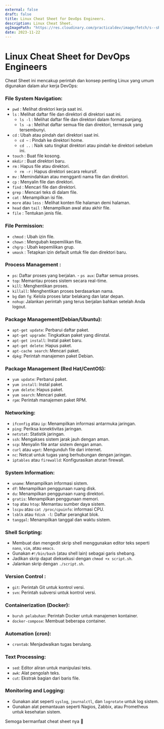```yaml
---
external: false
draft: false
title: Linux Cheat Sheet for DevOps Engineers.
description: Linux Cheat Sheet.
ogImagePath: "https://res.cloudinary.com/practicaldev/image/fetch/s--sRbO3Jwd--/c_imagga_scale,f_auto,fl_progressive,h_420,q_auto,w_1000/https://dev-to-uploads.s3.amazonaws.com/uploads/articles/a80qvmnfan77kc8sjgf8.png"
date: 2023-11-22
---
```


# Linux Cheat Sheet for DevOps Engineers

Cheat Sheet ini mencakup perintah dan konsep penting Linux yang umum digunakan dalam alur kerja DevOps:

### File System Navigation:

- `pwd` : Melihat direktori kerja saat ini.
- `ls` : Melihat daftar file dan direktori di direktori saat ini.
  - `ls -l` : Melihat daftar file dan direktori dalam format panjang.
  - `ls -a` : Melihat daftar semua file dan direktori, termasuk yang tersembunyi.
- `cd` : Ubah atau pindah dari direktori saat ini.
  - `cd ~` : Pindah ke direktori home.
  - `cd ..` : Naik satu tingkat direktori atau pindah ke direktori sebelum ini.
- `touch` : Buat file kosong.
- `mkdir` : Buat direktori baru.
- `rm` : Hapus file atau direktori.
  - `rm -r` : Hapus direktori secara rekursif.
- `mv` : Memindahkan atau mengganti nama file dan direktori.
- `cp` : Menyalin file dan direktori.
- `find` : Mencari file dan direktori.
- `grep` : Mencari teks di dalam file.
- `cat` : Menampilkan isi file.
- `more` atau `less` : Melihat konten file halaman demi halaman.
- `head` dan `tail` : Menampilkan awal atau akhir file.
- `file` : Tentukan jenis file.

### File Permission:

- `chmod` : Ubah izin file.
- `chown` : Mengubah kepemilikan file.
- `chgrp` : Ubah kepemilikan grup.
- `umask` : Tetapkan izin default untuk file dan direktori baru.

### Process Management :

 - `ps`: Daftar proses yang berjalan.  - `ps aux`: Daftar semua proses.
 - `top`: Memantau proses sistem secara real-time.
 - `kill`: Menghentikan proses.
 - `killall`: Menghentikan proses berdasarkan nama.
 - `bg` dan `fg`: Kelola proses latar belakang dan latar depan.
 - `nohup`: Jalankan perintah yang terus berjalan bahkan setelah Anda logout.

### Package Management(Debian/Ubuntu):

 - `apt-get update`: Perbarui daftar paket.
 - `apt-get upgrade`: Tingkatkan paket yang diinstal.
 - `apt-get install`: Instal paket baru.
 - `apt-get delete`: Hapus paket.
 - `apt-cache search`: Mencari paket.
 - `dpkg`: Perintah manajemen paket Debian.

### Package Management (Red Hat/CentOS):

 - `yum update`: Perbarui paket.
 - `yum install`: Instal paket.
 - `yum delete`: Hapus paket.
 - `yum search`: Mencari paket.
 - `rpm`: Perintah manajemen paket RPM.

### Networking:

 - `ifconfig` atau `ip`: Menampilkan informasi antarmuka jaringan.
 - `ping`: Periksa konektivitas jaringan.
 - `netstat`: Statistik jaringan.
 - `ssh`: Mengakses sistem jarak jauh dengan aman.
 - `scp`: Menyalin file antar sistem dengan aman.
 - `curl` atau `wget`: Mengunduh file dari internet.
 - `nc`: Netcat untuk tugas yang berhubungan dengan jaringan.
 - `iptables` atau `firewalld`: Konfigurasikan aturan firewall.

### System Information:

 - `uname`: Menampilkan informasi sistem.
 - `df`: Menampilkan penggunaan ruang disk.
 - `du`: Menampilkan penggunaan ruang direktori.
 - `gratis`: Menampilkan penggunaan memori.
 - `top` atau `htop`: Memantau sumber daya sistem.
 - `lscpu` atau `cat /proc/cpuinfo`: informasi CPU.
 - `lsblk` atau `fdisk -l`: Daftar perangkat blok.
 - `tanggal`: Menampilkan tanggal dan waktu sistem.

### Shell Scripting:

 - Membuat dan mengedit skrip shell menggunakan editor teks seperti `nano`, `vim`, atau `emacs`.
 - Gunakan `#!/bin/bash` (atau shell lain) sebagai garis shebang.
 - Jadikan skrip dapat dieksekusi dengan `chmod +x script.sh`.
 - Jalankan skrip dengan `./script.sh`.

### Version Control :

 - `git`: Perintah Git untuk kontrol versi.
 - `svn`: Perintah subversi untuk kontrol versi.

### Containerization (Docker):

 - `buruh pelabuhan`: Perintah Docker untuk manajemen kontainer.
 - `docker-compose`: Membuat beberapa container.

### Automation (cron):

 - `crontab`: Menjadwalkan tugas berulang.

### Text Processing:

 - `sed`: Editor aliran untuk manipulasi teks.
 - `awk`: Alat pengolah teks.
 - `cut`: Ekstrak bagian dari baris file.

### Monitoring and Logging:

 - Gunakan alat seperti `syslog`, `journalctl`, dan `logrotate` untuk log sistem.
 - Gunakan alat pemantauan seperti Nagios, Zabbix, atau Prometheus untuk kesehatan sistem.

Semoga bermanfaat cheat sheet nya 😬